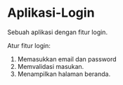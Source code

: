 # Aplikasi-Login
Sebuah aplikasi dengan fitur login.

Atur fitur login:
1. Memasukkan email dan password
2. Memvalidasi masukan.
3. Menampilkan halaman beranda.
